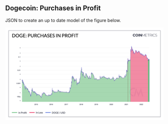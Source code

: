 ## Dogecoin: Purchases in Profit

JSON to create an up to date model of the figure below. 

![coin](./DOGE_Purchases_in_Profit.png)